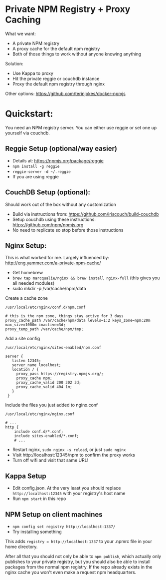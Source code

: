 Private NPM Registry + Proxy Caching
====

What we want:
- A private NPM registry
- A proxy cache for the default npm registry
- Both of those things to work without anyone knowing anything

Solution:
- Use Kappa to proxy
- Hit the private reggie or couchdb instance
- Proxy the default npm registry through nginx

Other options: https://github.com/terinjokes/docker-npmjs

Quickstart:
====

You need an NPM registry server. You can either use reggie or set one up yourself via couchdb.

Reggie Setup (optional/way easier)
----

- Details at: https://npmjs.org/package/reggie
- `npm install -g reggie`
- `reggie-server -d ~/.reggie`
- If you are using reggie

CouchDB Setup (optional):
----

Should work out of the box without any customization

- Build via instructions from: https://github.com/iriscouch/build-couchdb
- Setup couchdb using these instructions: https://github.com/npm/npmjs.org
- No need to replicate so stop before those instructions

Nginx Setup:
----

This is what worked for me. Largely influenced by: http://eng.yammer.com/a-private-npm-cache/

- Get homebrew
- `brew tap marcqualie/nginx && brew install nginx-full` (this gives you all needed modules)
- sudo mkdir -p /var/cache/npm/data

Create a cache zone

    /usr/local/etc/nginx/conf.d/npm.conf

    # this is the npm zone, things stay active for 3 days
    proxy_cache_path /var/cache/npm/data levels=1:2 keys_zone=npm:20m max_size=1000m inactive=3d;
    proxy_temp_path /var/cache/npm/tmp;

Add a site config

    /usr/local/etc/nginx/sites-enabled/npm.conf

    server {
       listen 12345;
       server_name localhost;
       location / {
         proxy_pass https://registry.npmjs.org/;
         proxy_cache npm;
         proxy_cache_valid 200 302 3d;
         proxy_cache_valid 404 1m;
       }
     }

Include the files you just added to nginx.conf

    /usr/local/etc/nginx/nginx.conf

    # ...
    http {
        include conf.d/*.conf;
        include sites-enabled/*.conf;
        # ...

- Restart nginx, `sudo nginx -s reload`, or just `sudo nginx`
- Visit http://localhost:12345/npm to confirm the proxy works
- Turn off wifi and visit that same URL!

Kappa Setup
----

- Edit config.json. At the very least you should replace
  `http://localhost:12345` with your registry's host name
- Run `npm start` in this repo

NPM Setup on client machines
----

- `npm config set registry http://localhost:1337/`
- Try installing something

This adds `registry = http://localhost:1337` to your .npmrc file in your home directory.

After all that you should not only be able to `npm publish`, which actually only publishes to your private registry, but you should also be able to install packages from the normal npm registry. If the repo already exists in the nginx cache you won't even make a request npm headquarters.
